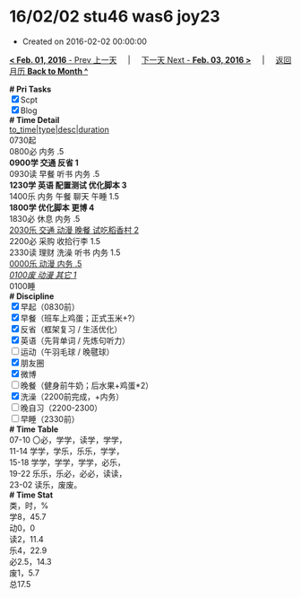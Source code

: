 # 16/02/02 stu46 was6 joy23

- Created on 2016-02-02 00:00:00

[**< Feb. 01, 2016** - Prev 上一天](/lifelogs/2016/02/d01.md) &nbsp; &nbsp; | &nbsp; &nbsp; [下一天 Next - **Feb. 03, 2016 >**](/lifelogs/2016/02/d03.md) &nbsp; &nbsp; |  &nbsp; &nbsp; [返回月历 **Back to Month ^**](/lifelogs/2016/02/index.md)
<br/><div><b># Pri Tasks</b></div><div><input checked="true" type="checkbox"/>Scpt</div><div><input checked="true" type="checkbox"/>Blog</div><div><b># Time Detail</b></div><div><u>to_time|type|desc|duration</u></div><div>0730起</div><div>0800必 内务 .5</div><div><b>0900学 交通 反省 1</b></div><div>0930读 早餐 听书 内务 .5</div><div><b>1230学 英语 配置测试 优化脚本 3</b></div><div>1400乐 内务 午餐 聊天 午睡 1.5</div><div><b>1800学 优化脚本 更博 4</b></div><div>1830必 休息 内务 .5</div><div><u>2030乐 交通 动漫 晚餐 试吃稻香村 2</u></div><div>2200必 采购 收拾行李 1.5</div><div>2330读 理财 洗澡 听书 内务 1.5</div><div><u>0000乐 动漫 内务 .5</u></div><div><u><i>0100废 动漫 其它 1</i></u></div><div>0100睡</div><div><b># Discipline</b></div><div><input checked="true" type="checkbox"/>早起（0830前）</div><div><input checked="true" type="checkbox"/>早餐（班车上鸡蛋；正式玉米+?）</div><div><input checked="true" type="checkbox"/>反省（框架复习 / 生活优化）</div><div><input checked="true" type="checkbox"/>英语（先背单词 / 先炼句听力）</div><div><input type="checkbox"/>运动（午羽毛球 / 晚毽球）</div><div><input checked="true" type="checkbox"/>朋友圈</div><div><input checked="true" type="checkbox"/>微博</div><div><input type="checkbox"/>晚餐（健身前牛奶；后水果+鸡蛋*2）</div><div><input checked="true" type="checkbox"/>洗澡（2200前完成，+内务）</div><div><input type="checkbox"/>晚自习（2200-2300）</div><div><input type="checkbox"/>早睡（2330前）</div><div><b># Time Table</b></div><div>07-10 〇必，学学，读学，学学，</div><div>11-14 学学，学乐，乐乐，学学，</div><div>15-18 学学，学学，学学，必乐，</div><div>19-22 乐乐，乐必，必必，读读，</div><div>23-02 读乐，废废。</div><div><b># Time Stat</b></div><div>类，时，%</div><div>学8，45.7</div><div>动0，0</div><div>读2，11.4</div><div>乐4，22.9</div><div>必2.5，14.3</div><div>废1，5.7</div><div>总17.5</div>
